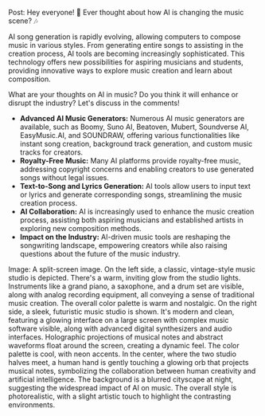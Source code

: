 Post: Hey everyone! 👋 Ever thought about how AI is changing the music scene? 🎶

AI song generation is rapidly evolving, allowing computers to compose music in various styles. From generating entire songs to assisting in the creation process, AI tools are becoming increasingly sophisticated. This technology offers new possibilities for aspiring musicians and students, providing innovative ways to explore music creation and learn about composition.

What are your thoughts on AI in music? Do you think it will enhance or disrupt the industry? Let's discuss in the comments!

*   **Advanced AI Music Generators:** Numerous AI music generators are available, such as Boomy, Suno AI, Beatoven, Mubert, Soundverse AI, EasyMusic.AI, and SOUNDRAW, offering various functionalities like instant song creation, background track generation, and custom music tracks for creators.
*   **Royalty-Free Music:** Many AI platforms provide royalty-free music, addressing copyright concerns and enabling creators to use generated songs without legal issues.
*   **Text-to-Song and Lyrics Generation:** AI tools allow users to input text or lyrics and generate corresponding songs, streamlining the music creation process.
*   **AI Collaboration:** AI is increasingly used to enhance the music creation process, assisting both aspiring musicians and established artists in exploring new composition methods.
*   **Impact on the Industry:** AI-driven music tools are reshaping the songwriting landscape, empowering creators while also raising questions about the future of the music industry.

Image: A split-screen image. On the left side, a classic, vintage-style music studio is depicted. There's a warm, inviting glow from the studio lights. Instruments like a grand piano, a saxophone, and a drum set are visible, along with analog recording equipment, all conveying a sense of traditional music creation. The overall color palette is warm and nostalgic. On the right side, a sleek, futuristic music studio is shown. It's modern and clean, featuring a glowing interface on a large screen with complex music software visible, along with advanced digital synthesizers and audio interfaces. Holographic projections of musical notes and abstract waveforms float around the screen, creating a dynamic feel. The color palette is cool, with neon accents. In the center, where the two studio halves meet, a human hand is gently touching a glowing orb that projects musical notes, symbolizing the collaboration between human creativity and artificial intelligence. The background is a blurred cityscape at night, suggesting the widespread impact of AI on music. The overall style is photorealistic, with a slight artistic touch to highlight the contrasting environments.